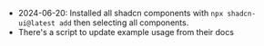 - 2024-06-20: Installed all shadcn components with `npx shadcn-ui@latest add` then selecting all components.
- There's a script to update example usage from their docs
